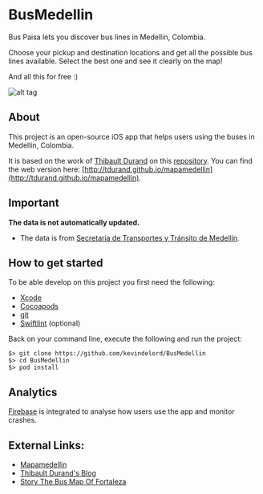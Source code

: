 # BusMedellin

Bus Paisa lets you discover bus lines in Medellin, Colombia.

Choose your pickup and destination locations and get all the possible bus lines available. Select the best one and see it  clearly on the map!

And all this for free :)

![alt tag](https://github.com/kevindelord/BusMedellin/raw/master/Resources/AppStore_screenshots/iPhone_X_Preview/iPhone_appstore_screenshots_preview_EN)

## About

This project is an open-source iOS app that helps users using the buses in Medellin, Colombia.

It is based on the work of [Thibault Durand](https://github.com/tdurand) on this [repository](https://github.com/tdurand/mapamedellin).
You can find the web version here: [http://tdurand.github.io/mapamedellin](http://tdurand.github.io/mapamedellin).

## Important

**The data is not automatically updated.**

* The data is from [Secretaría de Transportes y Tránsito de Medellín](http://www.medellin.gov.co).

## How to get started

To be able develop on this project you first need the following:

* [Xcode](https://developer.apple.com/xcode/)
* [Cocoapods](https://cocoapods.org/)
* [git](https://git-scm.com/)
* [Swiftlint](https://github.com/realm/SwiftLint) (optional)

Back on your command line, execute the following and run the project:

```
$> git clone https://github.com/kevindelord/BusMedellin
$> cd BusMedellin
$> pod install
```

## Analytics

[Firebase](https://console.firebase.google.com) is integrated to analyse how users use the app and monitor crashes.

## External Links:

* [Mapamedellin](http://tdurand.github.io/mapamedellin)
* [Thibault Durand's Blog](http://thibault-durand.fr/)
* [Story The Bus Map Of Fortaleza](http://tdurand.tumblr.com/post/31393552608/how-i-created-a-bus-map-of-fortaleza-brazil)

